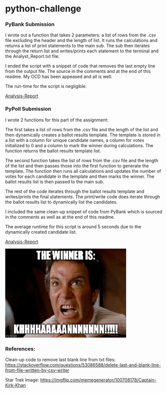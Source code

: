# python-challenge

### PyBank Submission
I wrote out a function that takes 2 parameters: a list of rows from the .csv file excluding the header and the length of list. It runs the calculations and returns a list of print statements to the main sub. The sub then iterates through the return list and writes/prints each statement to the terminal and the Analyst_Report.txt file.

I ended the script with a snippet of code that removes the last empty line from the output file. The source in the comments and at the end of this readme. My OCD has been appeased and all is well.

The run-time for the script is negligible.

[Analysis-Report](PyBank/analysis/analysis_report.txt)

### PyPoll Submission
I wrote 2 functions for this part of the assignment:

The first takes a list of rows from the .csv file and the length of the list and then dynamically creates a ballot results template. The template is stored in a list with a column for unique candidate names, a column for votes initialized to 0 and a column to mark the winner during calculations. The function returns the ballot results template list.

The second function takes the list of rows from the .csv file and the length of the list and then passes those into the first function to generate the template. The function then runs all calculations and updates the number of votes for each candidate in the template and then marks the winner. The ballot results list is then passed to the main sub.

The rest of the code iterates through the ballot results template and writes/prints the final statements. The print/write code does iterate through the ballot results list to dynamically list the candidates.

I included the same clean-up snippet of code from PyBank which is sourced in the comments as well as at the end of this readme.

The average runtime for this script is around 5 seconds due to the dynamically created candidate list.

[Analysis-Report](PyPoll/analysis/analysis_report.txt)

![Winner](Images/Winner_Mini.png)

### References:
Clean-up code to remove last blank line from txt files:
https://stackoverflow.com/questions/53086588/delete-last-and-blank-line-from-file-written-by-csv-writer

Star Trek Image:
https://imgflip.com/memegenerator/100708178/Captain-Kirk-Khan